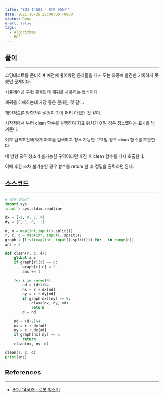 ```yaml
---
title: "BOJ 14503 - 로봇 청소기"
date: 2021-10-28 22:00:00 +0900
status: Done
draft: false
tags:
  - Algorithms
  - BOJ
---
```

## 풀이
---
코딩테스트를 준비하며 예전에 풀어봤던 문제들을 다시 푸는 와중에 발견한 기록하지 못했던 문제이다.

시뮬레이션 구현 문제인데 재귀를 사용하는 형식이다.

재귀를 이해하는데 가장 좋은 문제인 것 같다.

개인적으론 방향전환 설정이 가장 머리 아팠던 것 같다.

시작점에서 부터 clean 함수를 실행하여 좌표 위치가 0 일 경우 청소했다는 표시를 남겨준다.

이후 탐색조건에 맞게 좌측을 탐색하고 청소 가능한 구역일 경우 clean 함수를 호출한다.

네 방향 모두 청소가 불가능한 구역이라면 후진 후 clean 함수를 다시 호출한다.

이때 후진 조차 불가능할 경우 함수를 return 한 후 정답을 출력하면 된다.

## 소스코드
---
```python
# 로봇 청소기
import sys
input = sys.stdin.readline

dx = [-1, 0, 1, 0]
dy = [0, 1, 0, -1]

n, m = map(int,input().split())
r, c, d = map(int, input().split())
graph = [list(map(int, input().split())) for _ in range(n)]
ans = 0

def clean(r, c, d):
    global ans
    if graph[r][c] == 0:
        graph[r][c] = 2
        ans += 1

    for i in range(4):
        nd = (d+3)%4
        nx = r + dx[nd]
        ny = c + dy[nd]
        if graph[nx][ny] == 0:
            clean(nx, ny, nd)
            return
        d = nd

    nd = (d+2)%4
    nx = r + dx[nd]
    ny = c + dy[nd]
    if graph[nx][ny] == 1:
        return
    clean(nx, ny, d)

clean(r, c, d)
print(ans)
```

## References
---
- [BOJ 14503 - 로봇 청소기](https://www.acmicpc.net/problem/14503)

